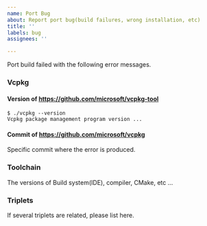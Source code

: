 ```yaml
---
name: Port Bug
about: Report port bug(build failures, wrong installation, etc)
title: ''
labels: bug
assignees: ''

---
```


Port build failed with the following error messages.

### Vcpkg 

#### Version of https://github.com/microsoft/vcpkg-tool

```console
$ ./vcpkg --version
Vcpkg package management program version ...
```

#### Commit of https://github.com/microsoft/vcpkg

Specific commit where the error is produced.

### Toolchain

The versions of Build system(IDE), compiler, CMake, etc ...

### Triplets

If several triplets are related, please list here.
